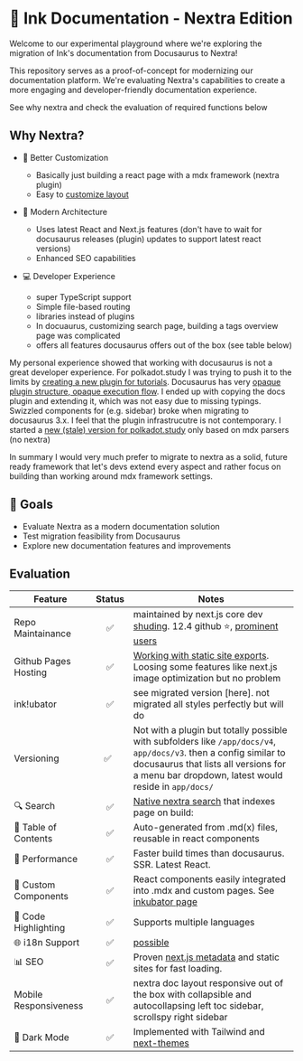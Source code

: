 # 🌟 Ink Documentation - Nextra Edition

Welcome to our experimental playground where we're exploring the migration of
Ink's documentation from Docusaurus to Nextra!

This repository serves as a proof-of-concept for modernizing our documentation
platform. We're evaluating Nextra's capabilities to create a more engaging and
developer-friendly documentation experience.

See why nextra and check the evaluation of required functions below

## Why Nextra?

- 🎨 Better Customization

  - Basically just building a react page with a mdx framework (nextra plugin)
  - Easy to [customize layout](https://nextra.site/docs/custom-theme)

- 🚀 Modern Architecture

  - Uses latest React and Next.js features (don't have to wait for docusaurus
    releases (plugin) updates to support latest react versions)
  - Enhanced SEO capabilities

- 💻 Developer Experience
  - super TypeScript support
  - Simple file-based routing
  - libraries instead of plugins
  - In docuaurus, customizing search page, building a tags overview page was
    complicated
  - offers all features docusaurus offers out of the box (see table below)

My personal experience showed that working with docusaurus is not a great
developer experience. For polkadot.study I was trying to push it to the limits
by
[creating a new plugin for tutorials](https://github.com/PolkadotStudy/polkadot.study/tree/staging/plugin-content-tutorials).
Docusaurus has very
[opaque plugin structure, opaque execution flow](https://docusaurus.io/docs/advanced/plugins).
I ended up with copying the docs plugin and extending it, which was not easy due
to missing typings. Swizzled components for (e.g. sidebar) broke when migrating
to docusaurus 3.x. I feel that the plugin infrastrucutre is not contemporary. I
started a
[new (stale) version for polkadot.study](https://github.com/PolkadotStudy/polkadot.study/tree/staging/plugin-content-tutorials)
only based on mdx parsers (no nextra)

In summary I would very much prefer to migrate to nextra as a solid, future
ready framework that let's devs extend every aspect and rather focus on building
than working around mdx framework settings.

## 🎯 Goals

- Evaluate Nextra as a modern documentation solution
- Test migration feasibility from Docusaurus
- Explore new documentation features and improvements

## Evaluation

| Feature                | Status | Notes                                                                                                                                                                                                              |
| ---------------------- | :----: | ------------------------------------------------------------------------------------------------------------------------------------------------------------------------------------------------------------------ |
| Repo Maintainance      |   ✅   | maintained by next.js core dev [shuding](https://github.com/shuding). 12.4 github ⭐️, [prominent users](https://nextra.site/showcase)                                                                             |
| Github Pages Hosting   |   ✅   | [Working with static site exports](https://nextra.site/docs/guide/static-exports). Loosing some features like next.js image optimization but no problem                                                            |
| ink!ubator             |   ✅   | see migrated version [here]. not migrated all styles perfectly but will do                                                                                                                                         |
| Versioning             |  ✅    | Not with a plugin but totally possible with subfolders like `/app/docs/v4`, `app/docs/v3`. then a config similar to docusaurus that lists all versions for a menu bar dropdown, latest would reside in `app/docs/` |
| 🔍 Search              |   ✅   | [Native nextra search](https://nextra.site/docs/guide/search) that indexes page on build:                                                                                                                          |
| 📖 Table of Contents   |   ✅   | Auto-generated from .md(x) files, reusable in react components                                                                                                                                                     |
| 🚀 Performance         |   ✅   | Faster build times than docusaurus. SSR. Latest React.                                                                                                                                                             |
| 🔗 Custom Components   |   ✅   | React components easily integrated into .mdx and custom pages. See [inkubator page](/app/ubator/page.tsx)                                                                                                          |
| 📝 Code Highlighting   |   ✅   | Supports multiple languages                                                                                                                                                                                        |
| 🌐 i18n Support        |   ✅   | [possible](https://nextra.site/docs/guide/i18n)                                                                                                                                                                    |
| 📊 SEO                 |   ✅   | Proven [next.js metadata](https://nextjs.org/docs/app/building-your-application/optimizing/metadata) and static sites for fast loading.                                                                            |
| Mobile Responsiveness  |   ✅   | nextra doc layout responsive out of the box with collapsible and autocollapsing left toc sidebar, scrollspy right sidebar                                                                                          |
| 🌙 Dark Mode           |   ✅   | Implemented with Tailwind and [next-themes](https://github.com/pacocoursey/next-themes#readme)                                                                                                                     |
